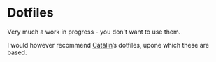 # Dotfiles

Very much a work in progress - you don't want to use them.

I would however recommend [Cătălin](https://github.com/alrra)’s dotfiles,
upone which these are based.


